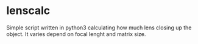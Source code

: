 # lenscalc
Simple script written in python3 calculating how much lens closing up the object. It varies depend on focal lenght and matrix size.
